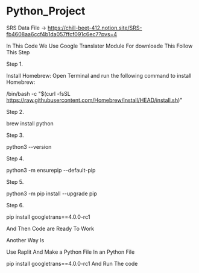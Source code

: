 # Python_Project


SRS Data File -> https://chill-beet-412.notion.site/SRS-fb4608aa6ccf4b1da057ffcf091c6ec7?pvs=4



In This Code We Use Google Translater Module 
For downloade This Follow This Step

Step 1.

Install Homebrew:
Open Terminal and run the following command to install Homebrew:

/bin/bash -c "$(curl -fsSL https://raw.githubusercontent.com/Homebrew/install/HEAD/install.sh)"


Step 2.

brew install python


Step 3.

python3 --version


Step 4.

python3 -m ensurepip --default-pip



Step 5.

python3 -m pip install --upgrade pip



Step 6.

pip install googletrans==4.0.0-rc1



And Then Code are Ready To Work



Another Way Is 

Use Raplit And Make a Python File In an Python File   



pip install googletrans==4.0.0-rc1
And Run The code

